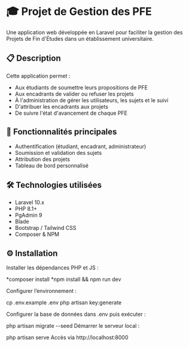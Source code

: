 # 🎓 Projet de Gestion des PFE

Une application web développée en Laravel pour faciliter la gestion des Projets de Fin d'Études dans un établissement universitaire.

## 📋 Description

Cette application permet :

- Aux étudiants de soumettre leurs propositions de PFE
- Aux encadrants de valider ou refuser les projets
- À l'administration de gérer les utilisateurs, les sujets et le suivi
- D'attribuer les encadrants aux projets
- De suivre l'état d'avancement de chaque PFE

## 🚀 Fonctionnalités principales

- Authentification (étudiant, encadrant, administrateur)
- Soumission et validation des sujets
- Attribution des projets
- Tableau de bord personnalisé


## 🛠️ Technologies utilisées

- Laravel 10.x
- PHP 8.1+
- PgAdmin 9 
- Blade
- Bootstrap / Tailwind CSS
- Composer & NPM

## ⚙️ Installation
Installer les dépendances PHP et JS :

*composer install
*npm install && npm run dev


Configurer l’environnement :

cp .env.example .env
php artisan key:generate


Configurer la base de données dans .env puis exécuter :

php artisan migrate --seed
Démarrer le serveur local :

php artisan serve
Accès via http://localhost:8000

